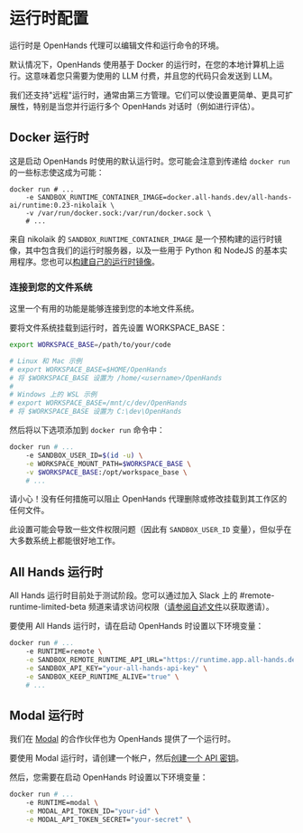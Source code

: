 # 运行时配置

运行时是 OpenHands 代理可以编辑文件和运行命令的环境。

默认情况下，OpenHands 使用基于 Docker 的运行时，在您的本地计算机上运行。这意味着您只需要为使用的 LLM 付费，并且您的代码只会发送到 LLM。

我们还支持"远程"运行时，通常由第三方管理。它们可以使设置更简单、更具可扩展性，特别是当您并行运行多个 OpenHands 对话时（例如进行评估）。

## Docker 运行时
这是启动 OpenHands 时使用的默认运行时。您可能会注意到传递给 `docker run` 的一些标志使这成为可能：

```
docker run # ...
    -e SANDBOX_RUNTIME_CONTAINER_IMAGE=docker.all-hands.dev/all-hands-ai/runtime:0.23-nikolaik \
    -v /var/run/docker.sock:/var/run/docker.sock \
    # ...
```

来自 nikolaik 的 `SANDBOX_RUNTIME_CONTAINER_IMAGE` 是一个预构建的运行时镜像，其中包含我们的运行时服务器，以及一些用于 Python 和 NodeJS 的基本实用程序。您也可以[构建自己的运行时镜像](how-to/custom-sandbox-guide)。

### 连接到您的文件系统
这里一个有用的功能是能够连接到您的本地文件系统。

要将文件系统挂载到运行时，首先设置 WORKSPACE_BASE：
```bash
export WORKSPACE_BASE=/path/to/your/code

# Linux 和 Mac 示例
# export WORKSPACE_BASE=$HOME/OpenHands
# 将 $WORKSPACE_BASE 设置为 /home/<username>/OpenHands
#
# Windows 上的 WSL 示例
# export WORKSPACE_BASE=/mnt/c/dev/OpenHands
# 将 $WORKSPACE_BASE 设置为 C:\dev\OpenHands
```

然后将以下选项添加到 `docker run` 命令中：

```bash
docker run # ...
    -e SANDBOX_USER_ID=$(id -u) \
    -e WORKSPACE_MOUNT_PATH=$WORKSPACE_BASE \
    -v $WORKSPACE_BASE:/opt/workspace_base \
    # ...
```

请小心！没有任何措施可以阻止 OpenHands 代理删除或修改挂载到其工作区的任何文件。

此设置可能会导致一些文件权限问题（因此有 `SANDBOX_USER_ID` 变量），但似乎在大多数系统上都能很好地工作。

## All Hands 运行时
All Hands 运行时目前处于测试阶段。您可以通过加入 Slack 上的 #remote-runtime-limited-beta 频道来请求访问权限（[请参阅自述文件](https://github.com/All-Hands-AI/OpenHands?tab=readme-ov-file#-join-our-community)以获取邀请）。

要使用 All Hands 运行时，请在启动 OpenHands 时设置以下环境变量：

```bash
docker run # ...
    -e RUNTIME=remote \
    -e SANDBOX_REMOTE_RUNTIME_API_URL="https://runtime.app.all-hands.dev" \
    -e SANDBOX_API_KEY="your-all-hands-api-key" \
    -e SANDBOX_KEEP_RUNTIME_ALIVE="true" \
    # ...
```

## Modal 运行时
我们在 [Modal](https://modal.com/) 的合作伙伴也为 OpenHands 提供了一个运行时。

要使用 Modal 运行时，请创建一个帐户，然后[创建一个 API 密钥](https://modal.com/settings)。

然后，您需要在启动 OpenHands 时设置以下环境变量：
```bash
docker run # ...
    -e RUNTIME=modal \
    -e MODAL_API_TOKEN_ID="your-id" \
    -e MODAL_API_TOKEN_SECRET="your-secret" \
```
